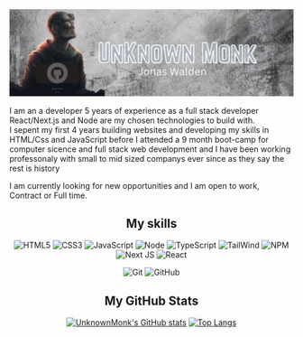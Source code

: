 <img src="./UnknownMonk1.png" />

I am an a developer 5 years of experience as a full stack developer React/Next.js and Node are my chosen technologies to build with.<br>
I sepent my first 4 years building websites and developing my skills in HTML/Css and JavaScript before I attended a 9 month boot-camp for computer sicence and full stack web development and I have been working professonaly with small to mid sized companys ever since as they say the rest is history<br>

I am currently looking for new opportunities and I am open to work, Contract or Full time.

<div align=center>
<h2>My skills</h2>
  
![HTML5](https://img.shields.io/badge/html5-%23E34F26.svg?style=for-the-badge&logo=html5&logoColor=white)
![CSS3](https://img.shields.io/badge/css3-%231572B6.svg?style=for-the-badge&logo=css3&logoColor=white)
![JavaScript](https://img.shields.io/badge/javascript-%23323330.svg?style=for-the-badge&logo=javascript&logoColor=%23F7DF1E)
![Node](https://img.shields.io/badge/node.js-%23323330.svg?style=for-the-badge&logo=nodet&logoColor=%23F7DF1E)
![TypeScript](https://img.shields.io/badge/typescript-%23007ACC.svg?style=for-the-badge&logo=typescript&logoColor=white)
![TailWind](https://img.shields.io/badge/tailwind-blue.svg?style=for-the-badge&logo=tailwind&logoColor=white)
![NPM](https://img.shields.io/badge/NPM-%23CB3837.svg?style=for-the-badge&logo=npm&logoColor=white)
![Next JS](https://img.shields.io/badge/Next-black?style=for-the-badge&logo=next.js&logoColor=white)
![React](https://img.shields.io/badge/react-%2320232a.svg?style=for-the-badge&logo=react&logoColor=%2361DAFB)

![Git](https://img.shields.io/badge/git-%23F05033.svg?style=for-the-badge&logo=git&logoColor=white)
![GitHub](https://img.shields.io/badge/github-%23121011.svg?style=for-the-badge&logo=github&logoColor=white)

<h2>My GitHub Stats</h2>

[![UnknownMonk's GitHub stats](https://github-readme-stats.vercel.app/api?username=UnknownMonk&show_icons=true&theme=dark)](https://github.com/UnknownMonk/github-readme-stats)
[![Top Langs](https://github-readme-stats.vercel.app/api/top-langs/?username=UnknownMonk&layout=compact&theme=dark)](https://github.com/UnknownMonk/github-readme-stats)

  </div>
